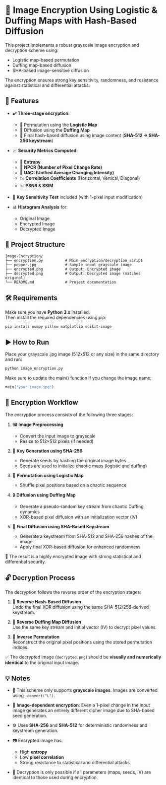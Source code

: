 # 🔐 Image Encryption Using Logistic & Duffing Maps with Hash-Based Diffusion

This project implements a robust grayscale image encryption and decryption scheme using:

* Logistic map-based permutation
* Duffing map-based diffusion
* SHA-based image-sensitive diffusion

The encryption ensures strong key sensitivity, randomness, and resistance against statistical and differential attacks.

## 📌 Features

- ✔️ **Three-stage encryption**:
  - 🔁 Permutation using the **Logistic Map**
  - 🔐 Diffusion using the **Duffing Map**
  - 🧬 Final hash-based diffusion using image content (**SHA-512 → SHA-256 keystream**)

- 📈 **Security Metrics Computed**:
  - 🔢 **Entropy**
  - 🔁 **NPCR (Number of Pixel Change Rate)**
  - 🎯 **UACI (Unified Average Changing Intensity)**
  - 📉 **Correlation Coefficients** (Horizontal, Vertical, Diagonal)
  - 📊 **PSNR & SSIM**

- 🧪 **Key Sensitivity Test** included (with 1-pixel input modification)

- 📊 **Histogram Analysis** for:
  - Original Image
  - Encrypted Image
  - Decrypted Image

## 📂 Project Structure

```text
Image-Encryption/
├── encryption.py          # Main encryption/decryption script
├── pepper.jpg             # Sample input grayscale image
├── encrypted.png          # Output: Encrypted image
├── decrypted.png          # Output: Decrypted image (matches original)
└── README.md              # Project documentation
```

## 🛠️ Requirements

Make sure you have **Python 3.x** installed.  
Then install the required dependencies using pip:

```bash
pip install numpy pillow matplotlib scikit-image
```

## ▶️ How to Run
Place your grayscale .jpg image (512x512 or any size) in the same directory and run:
```bash
python image_encryption.py
```
Make sure to update the main() function if you change the image name:
```python
main("your_image.jpg")
```
## 🔄 Encryption Workflow

The encryption process consists of the following three stages:

1. 🖼️ **Image Preprocessing**  
   - Convert the input image to grayscale  
   - Resize to 512×512 pixels (if needed)

2. 🔐 **Key Generation using SHA-256**  
   - Generate seeds by hashing the original image bytes  
   - Seeds are used to initialize chaotic maps (logistic and duffing)

3. 🔁 **Permutation using Logistic Map**  
   - Shuffle pixel positions based on a chaotic sequence

4. 🔒 **Diffusion using Duffing Map**  
   - Generate a pseudo-random key stream from chaotic Duffing dynamics  
   - XOR-based pixel diffusion with an initialization vector (IV)

5. 🔬 **Final Diffusion using SHA-Based Keystream**  
   - Generate a keystream from SHA-512 and SHA-256 hashes of the image  
   - Apply final XOR-based diffusion for enhanced randomness

📌 The result is a highly encrypted image with strong statistical and differential security.

## 🔓 Decryption Process

The decryption follows the reverse order of the encryption stages:

1. 🔄 **Reverse Hash-Based Diffusion**  
   Undo the final XOR diffusion using the same SHA-512/256-derived keystream.

2. 🔄 **Reverse Duffing Map Diffusion**  
   Use the same key stream and initial vector (IV) to decrypt pixel values.

3. 🔄 **Inverse Permutation**  
   Reconstruct the original pixel positions using the stored permutation indices.

✅ The decrypted image (`decrypted.png`) should be **visually and numerically identical** to the original input image.

## 💡 Notes

- 🖤 This scheme only supports **grayscale images**. Images are converted using `.convert("L")`.

- 🔐 **Image-dependent encryption**: Even a 1-pixel change in the input image generates an entirely different cipher image due to SHA-based seed generation.

- ⚙️ Uses **SHA-256** and **SHA-512** for deterministic randomness and keystream generation.

- 📷 Encrypted image has:
  - High **entropy**
  - Low **pixel correlation**
  - Strong resistance to statistical and differential attacks

- 🧪 Decryption is only possible if all parameters (maps, seeds, IV) are identical to those used during encryption.
